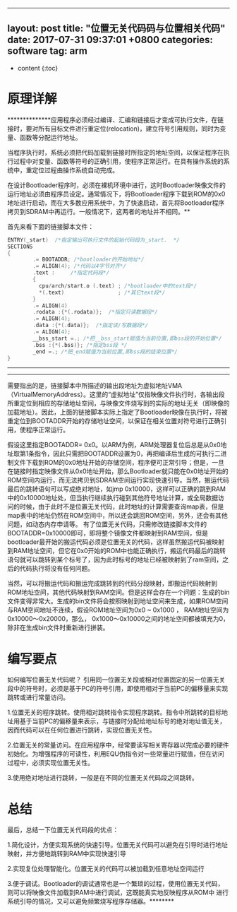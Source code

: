 
---
layout: post
title:  "位置无关代码码与位置相关代码"
date:   2017-07-31 09:37:01 +0800
categories: software
tag: arm
---

* content
{:toc}


# 原理详解
**************应用程序必须经过编译、汇编和链接后才变成可执行文件，在链接时，要对所有目标文件进行重定位(relocation)，建立符号引用规则，同时为变量、函数等分配运行地址。 

当程序执行时，系统必须把代码加载到链接时所指定的地址空间，以保证程序在执行过程中对变量、函数等符号的正确引用，使程序正常运行。在具有操作系统的系统中，重定位过程由操作系统自动完成。

在设计Bootloader程序时，必须在裸机环境中进行，这时Bootloader映像文件的运行地址必须由程序员设定。通常情况下，将Bootloader程序下载到ROM的0x0地址进行启动，而在大多数应用系统中，为了快速启动，首先将Bootloader程序拷贝到SDRAM中再运行。一般情况下，这两者的地址并不相同。**

首先来看下面的链接脚本文件：

```c
ENTRY(_start)  /*指定输出可执行文件的起始代码段为_start.  */
SECTIONS  
{  
        .= BOOTADDR; /*bootloader的开始地址*/  
        .= ALIGN(4); /*代码以4字节对齐*/  
        .text :     /*指定代码段*/
        {  
          cpu/arch/start.o (.text) ; /*bootloader中的text段*/
          *(.text)                 ; /*其它text段*/ 
        }  
        .= ALIGN(4)  
        .rodata :{*(.rodata)};  /*指定只读数据段*/  
        .= ALIGN(4);  
        .data :{*(.data)};  /*指定读/写数据段*/  
        .= ALIGN(4);  
        __bss_start =.; /*把__bss_start赋值为当前位置,即bss段的开始位置*/  
        .bss :{*(.bss)}; /*指定bss段 */ 
        _end =.; /*把_end赋值为当前位置,即bss段的结束位置*/  
} 

```
**************
****
需要指出的是，链接脚本中所描述的输出段地址为虚拟地址VMA（VirtualMemoryAddress）。这里的“虚拟地址”仅指映像文件执行时，各输出段所重定位到相应的存储地址空间，与映像文件烧写到的实际的地址无关（即映像的加载地址）。因此，上面的链接脚本实际上指定了Bootloader映像在执行时，将被重定位到BOOTADDR开始的存储地址空间，以保证在相关位置对符号进行正确引用，使程序正常运行。

假设这里指定BOOTADDR= 0x0。以ARM为例，ARM处理器复位后总是从0x0地址取第1条指令，因此只需把BOOTADDR设置为0，再把编译后生成的可执行二进制文件下载到ROM的0x0地址开始的存储空间，程序便可正常引导；但是，一旦在链接时指定映像文件从0x0地址开始，那么Bootloader就只能在0x0地址开始的ROM空间内运行，而无法拷贝到SDRAM空间运行实现快速引导。当然，搬运代码最后的跳转语句可以写成绝对地址，如jmp 0x10000，这样可以正确的跳到RAM中的0x10000地址处，但当执行继续执行碰到其他符号地址计算，或全局数据访问的时候，由于此时不是位置无关代码，此时地址的计算需要查询map表，但是map表中的地址仍然在ROM空间中，所以还会跳回ROM空间，另外，还会有其他问题，如动态内存申请等。
有了位置无关代码，只需修改链接脚本文件的BOOTADDR=0x10000即可，即将整个镜像文件都映射到RAM空间，但是bootloader最开始的搬运代码必须是位置无关的代码，这样虽然搬运代码被映射到RAM地址空间，但它在0x0开始的ROM中也能正确执行，搬运代码最后的跳转语句就可以跳转到某个标号了，因为此时标号的地址已经被映射到了ram空间，之后的代码执行将没有任何问题。

当然，可以将搬运代码和搬运完成跳转到的代码分段映射，即搬运代码映射到ROM地址空间，其他代码映射到RAM空间。但是这样会存在一个问题：生成的bin文件变得非常大。生成的bin文件将会按照映射到地址空间来生成，如果ROM空间与RAM空间地址不连续，假设ROM地址空间为0x0 ~ 0x1000 ， RAM地址空间为0x10000～0x20000，那么， 0x1000～0x10000之间的地址空间都被填充为0，除非在生成bin文件时重新进行拼装。

# 编写要点
如何编写位置无关代码呢？
引用同一位置无关段或相对位置固定的另一位置无关段中的符号时，必须是基于PC的符号引用，即使用相对于当前PC的偏移量来实现跳转或进行常量访问。

1.位置无关的程序跳转。使用相对跳转指令实现程序跳转。指令中所跳转的目标地址用基于当前PC的偏移量来表示，与链接时分配给地址标号的绝对地址值无关，因而代码可以在任何位置进行跳转，实现位置无关性。

2.位置无关的常量访问。在应用程序中，经常要读写相关寄存器以完成必要的硬件初始化。为增强程序的可读性，利用EQU伪指令对一些常量进行赋值，但在访问过程中，必须实现位置无关性。

3.使用绝对地址进行跳转，一般是在不同的位置无关代码段之间跳转。

# 总结 
最后，总结一下位置无关代码段的优点：

1.简化设计，方便实现系统的快速引导。位置无关代码可以避免在引导时进行地址映射，并方便地跳转到RAM中实现快速引导

2.实现复位处理智能化。位置无关的代码可以被加载到任意地址空间运行

3.便于调试。Bootloader的调试通常也是一个繁琐的过程，使用位置无关代码，则可以将映像文件加载到RAM中进行调试，这既能真实地反映程序从ROM中   进行系统引导的情况，又可以避免频繁烧写程序存储器。********
